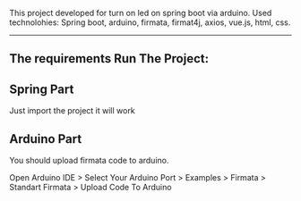 This project developed for turn on led on spring boot via arduino. 
Used technolohies: Spring boot, arduino, firmata, firmat4j, axios, vue.js, html, css.

---

The requirements Run The Project:
---

Spring Part
---
Just import the project it will work

Arduino Part
---
You should upload firmata code to arduino.

Open Arduino IDE > Select Your Arduino Port > Examples >  Firmata > Standart Firmata > Upload Code To Arduino 
